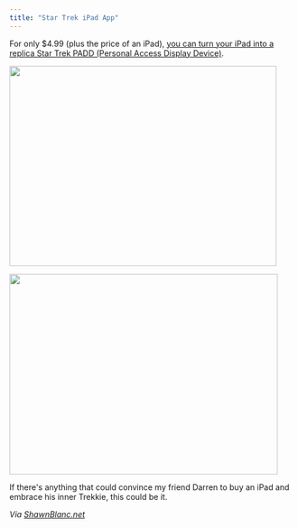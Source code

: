 ```yaml
---
title: "Star Trek iPad App"
---
```

<p>For only $4.99 (plus the price of an iPad), <a href="https://click.linksynergy.com/fs-bin/stat?id=6PFrOqNV4B8&offerid=146261&type=3&subid=0&tmpid=1826&RD_PARM1=http%253A%252F%252Fitunes.apple.com%252Fca%252Fapp%252Fstar-trek-padd%252Fid446277240%253Fmt%253D8%2526uo%253D4%2526partnerId%253D30" target="itunes_store">you can turn your iPad into a replica Star Trek PADD (Personal Access Display Device)</a>.</p>
<p><img src="https://chrisenns.com/wp-content/uploads/2011/07/startrekpadd.png" alt="" title="Star Trek PADD" width="473" height="354" class="aligncenter size-full wp-image-19589" /></p>
<p><img src="https://chrisenns.com/wp-content/uploads/2011/07/startrekpadd7of9.png" alt="" title="Star Trek PADD 7 of 9" width="475" height="355" class="aligncenter size-full wp-image-19590" /></p>
<p>If there's anything that could convince my friend Darren to buy an iPad and embrace his inner Trekkie, this could be it.</p>
<p><em>Via <a href="https://shawnblanc.net/2011/07/star-trek-padd/">ShawnBlanc.net</a></em></p>
